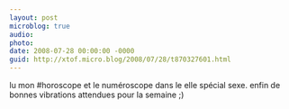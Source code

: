 ```yaml
---
layout: post
microblog: true
audio: 
photo: 
date: 2008-07-28 00:00:00 -0000
guid: http://xtof.micro.blog/2008/07/28/t870327601.html
---
```

lu mon #horoscope et le numéroscope dans le elle spécial sexe. enfin de bonnes vibrations attendues pour la semaine ;)
